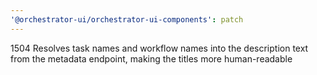```yaml
---
'@orchestrator-ui/orchestrator-ui-components': patch
---
```


1504 Resolves task names and workflow names into the description text from the metadata endpoint, making the titles more human-readable

